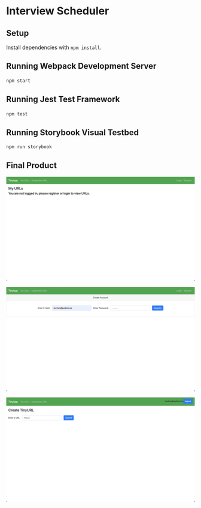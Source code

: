 # Interview Scheduler

## Setup

Install dependencies with `npm install`.

## Running Webpack Development Server

```sh
npm start
```

## Running Jest Test Framework

```sh
npm test
```

## Running Storybook Visual Testbed

```sh
npm run storybook
```

## Final Product

!["Interview Scheduler Empty."](https://github.com/burhansyd/tinyapp/blob/master/docs/Screen%20Shot%202021-08-05%20at%208.42.23%20PM.png?raw=true)

!["Adding an Interview."](https://github.com/burhansyd/tinyapp/blob/master/docs/Screen%20Shot%202021-08-05%20at%208.42.48%20PM.png?raw=true)

!["Interviews populated."](https://github.com/burhansyd/tinyapp/blob/master/docs/Screen%20Shot%202021-08-05%20at%208.43.06%20PM.png?raw=true)
